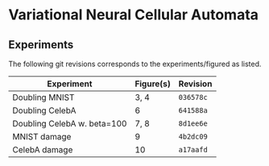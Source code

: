 # Variational Neural Cellular Automata


## Experiments

The following git revisions corresponds to the experiments/figured as listed.

| Experiment  | Figure(s) | Revision |
| --- | --- | --- |
| Doubling MNIST | 3, 4 | `036578c` |
| Doubling CelebA | 6 | `641588a` |
| Doubling CelebA w. beta=100 | 7, 8 | `8d1ee6e` | 
| MNIST damage | 9 | `4b2dc09` |
| CelebA damage | 10 | `a17aafd` |
